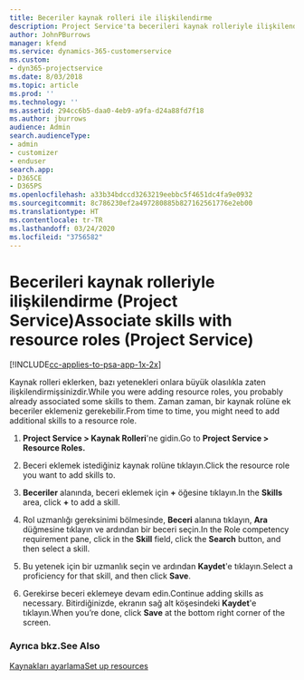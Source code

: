 ```yaml
---
title: Beceriler kaynak rolleri ile ilişkilendirme
description: Project Service'ta becerileri kaynak rolleriyle ilişkilendirme
author: JohnPBurrows
manager: kfend
ms.service: dynamics-365-customerservice
ms.custom:
- dyn365-projectservice
ms.date: 8/03/2018
ms.topic: article
ms.prod: ''
ms.technology: ''
ms.assetid: 294cc6b5-daa0-4eb9-a9fa-d24a88fd7f18
ms.author: jburrows
audience: Admin
search.audienceType:
- admin
- customizer
- enduser
search.app:
- D365CE
- D365PS
ms.openlocfilehash: a33b34bdccd3263219eebbc5f4651dc4fa9e0932
ms.sourcegitcommit: 8c786230ef2a497280885b827162561776e2eb00
ms.translationtype: HT
ms.contentlocale: tr-TR
ms.lasthandoff: 03/24/2020
ms.locfileid: "3756582"
---
```

# <a name="associate-skills-with-resource-roles-project-service"></a><span data-ttu-id="2dca0-103">Becerileri kaynak rolleriyle ilişkilendirme (Project Service)</span><span class="sxs-lookup"><span data-stu-id="2dca0-103">Associate skills with resource roles (Project Service)</span></span>

[!INCLUDE[cc-applies-to-psa-app-1x-2x](../includes/cc-applies-to-psa-app-1x-2x.md)]

<span data-ttu-id="2dca0-104">Kaynak rolleri eklerken, bazı yetenekleri onlara büyük olasılıkla zaten ilişkilendirmişsinizdir.</span><span class="sxs-lookup"><span data-stu-id="2dca0-104">While you were adding resource roles, you probably already associated some skills to them.</span></span> <span data-ttu-id="2dca0-105">Zaman zaman, bir kaynak rolüne ek beceriler eklemeniz gerekebilir.</span><span class="sxs-lookup"><span data-stu-id="2dca0-105">From time to time, you might need to add additional skills to a resource role.</span></span>  
  
1.  <span data-ttu-id="2dca0-106">**Project Service > Kaynak Rolleri**'ne gidin.</span><span class="sxs-lookup"><span data-stu-id="2dca0-106">Go to **Project Service > Resource Roles.**</span></span>  
  
2.  <span data-ttu-id="2dca0-107">Beceri eklemek istediğiniz kaynak rolüne tıklayın.</span><span class="sxs-lookup"><span data-stu-id="2dca0-107">Click the resource role you want to add skills to.</span></span>  
  
3.  <span data-ttu-id="2dca0-108">**Beceriler** alanında, beceri eklemek için **+** öğesine tıklayın.</span><span class="sxs-lookup"><span data-stu-id="2dca0-108">In the **Skills** area, click **+** to add a skill.</span></span>  
  
4.  <span data-ttu-id="2dca0-109">Rol uzmanlığı gereksinimi bölmesinde, **Beceri** alanına tıklayın, **Ara** düğmesine tıklayın ve ardından bir beceri seçin.</span><span class="sxs-lookup"><span data-stu-id="2dca0-109">In the Role competency requirement pane, click in the **Skill** field, click the **Search** button,  and then select a skill.</span></span>  
  
5.  <span data-ttu-id="2dca0-110">Bu yetenek için bir uzmanlık seçin ve ardından **Kaydet**'e tıklayın.</span><span class="sxs-lookup"><span data-stu-id="2dca0-110">Select a proficiency for that skill, and then click **Save**.</span></span>  
  
6.  <span data-ttu-id="2dca0-111">Gerekirse beceri eklemeye devam edin.</span><span class="sxs-lookup"><span data-stu-id="2dca0-111">Continue adding skills as necessary.</span></span> <span data-ttu-id="2dca0-112">Bitirdiğinizde, ekranın sağ alt köşesindeki **Kaydet**'e tıklayın.</span><span class="sxs-lookup"><span data-stu-id="2dca0-112">When you’re done, click **Save** at the bottom right corner of the screen.</span></span>  
  
### <a name="see-also"></a><span data-ttu-id="2dca0-113">Ayrıca bkz.</span><span class="sxs-lookup"><span data-stu-id="2dca0-113">See Also</span></span>  
 [<span data-ttu-id="2dca0-114">Kaynakları ayarlama</span><span class="sxs-lookup"><span data-stu-id="2dca0-114">Set up resources</span></span>](../project-service/set-up-resources.md)
